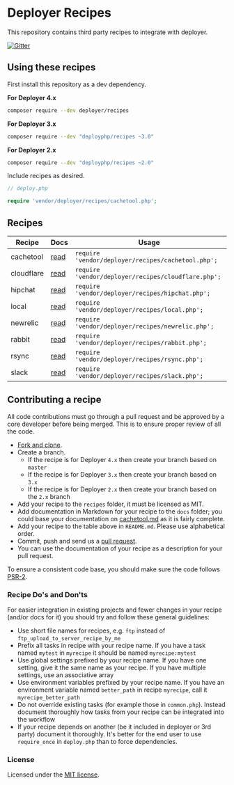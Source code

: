 # Deployer Recipes

This repository contains third party recipes to integrate with deployer.

[![Gitter](https://badges.gitter.im/Join%20Chat.svg)](https://gitter.im/deployphp/deployer?utm_source=badge&utm_medium=badge&utm_campaign=pr-badge)

## Using these recipes

First install this repository as a dev dependency.

**For Deployer 4.x**

```sh
composer require --dev deployer/recipes
```

**For Deployer 3.x**

```sh
composer require --dev "deployphp/recipes ~3.0"
```

**For Deployer 2.x**

```sh
composer require --dev "deployphp/recipes ~2.0"
```

Include recipes as desired.

```php
// deploy.php

require 'vendor/deployer/recipes/cachetool.php';
```

## Recipes

| Recipe     | Docs                       | Usage
| ------     | ----                       | -----
| cachetool  | [read](docs/cachetool.md)  | `require 'vendor/deployer/recipes/cachetool.php';`
| cloudflare | [read](docs/cloudflare.md) | `require 'vendor/deployer/recipes/cloudflare.php';`
| hipchat    | [read](docs/hipchat.md)    | `require 'vendor/deployer/recipes/hipchat.php';`
| local      | [read](docs/local.md)      | `require 'vendor/deployer/recipes/local.php';`
| newrelic   | [read](docs/newrelic.md)   | `require 'vendor/deployer/recipes/newrelic.php';`
| rabbit     | [read](docs/rabbit.md)     | `require 'vendor/deployer/recipes/rabbit.php';`
| rsync      | [read](docs/rsync.md)      | `require 'vendor/deployer/recipes/rsync.php';`
| slack      | [read](docs/slack.md)      | `require 'vendor/deployer/recipes/slack.php';`

## Contributing a recipe

All code contributions must go through a pull request and be approved by a core developer before being merged.
This is to ensure proper review of all the code.

* [Fork and clone](https://help.github.com/articles/fork-a-repo).
* Create a branch.
  * If the recipe is for Deployer `4.x` then create your branch based on `master`
  * If the recipe is for Deployer `3.x` then create your branch based on `3.x`
  * If the recipe is for Deployer `2.x` then create your branch based on the `2.x` branch
* Add your recipe to the `recipes` folder, it must be licensed as MIT.
* Add documentation in Markdown for your recipe to the `docs` folder; you could base your documentation on
[cachetool.md](docs/cachetool.md) as it is fairly complete.
* Add your recipe to the table above in `README.md`. Please use alphabetical order.
* Commit, push and send us a [pull request](https://help.github.com/articles/using-pull-requests).
* You can use the documentation of your recipe as a description for your pull request.

To ensure a consistent code base, you should make sure the code follows
[PSR-2](https://github.com/php-fig/fig-standards/blob/master/accepted/PSR-2-coding-style-guide.md).

### Recipe Do's and Don'ts

For easier integration in existing projects and fewer changes in your recipe (and/or docs for it) you should try and
follow these general guidelines:

* Use short file names for recipes, e.g. `ftp` instead of `ftp_upload_to_server_recipe_by_me`
* Prefix all tasks in recipe with your recipe name. If you have a task named `mytest` in
`myrecipe` it should be named `myrecipe:mytest`
* Use global settings prefixed by your recipe name. If you have one setting, give it the same name as your recipe.
If you have multiple settings, use an associative array
* Use environment variables prefixed by your recipe name. If you have an environment variable named `better_path`
in recipe `myrecipe`, call it `myrecipe_better_path`
* Do not override existing tasks (for example those in `common.php`). Instead document thoroughly how tasks from your
recipe can be integrated into the workflow
* If your recipe depends on another (be it included in deployer or 3rd party) document it thoroughly.
It's better for the end user to use `require_once` in `deploy.php` than to force dependencies.


### License

Licensed under the [MIT license](http://opensource.org/licenses/MIT).
